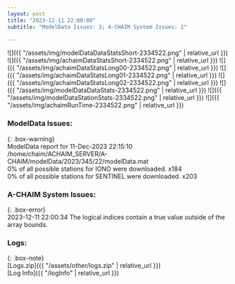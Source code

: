 ```yaml
---
layout: post
title: "2023-12-11 22:00:00"
subtitle: "ModelData Issues: 2; A-CHAIM System Issues: 1"

---
```


![]({{ "/assets/img/modelDataDataStatsShort-2334522.png" | relative_url }})
![]({{ "/assets/img/achaimDataStatsShort-2334522.png" | relative_url }})
![]({{ "/assets/img/achaimDataStatsLong00-2334522.png" | relative_url }})
![]({{ "/assets/img/achaimDataStatsLong01-2334522.png" | relative_url }})
![]({{ "/assets/img/achaimDataStatsLong02-2334522.png" | relative_url }})
![]({{ "/assets/img/modelDataDataStats-2334522.png" | relative_url }})
![]({{ "/assets/img/modelDataStationStats-2334522.png" | relative_url }})
![]({{ "/assets/img/achaimRunTime-2334522.png" | relative_url }})


### ModelData Issues:  
  
{: .box-warning}  
 ModelData report for 11-Dec-2023 22:15:10   
 /home/chaim/ACHAIM_SERVER/A-CHAIM/modelData/2023/345/22/modelData.mat   
 0% of all possible stations for IONO were downloaded. x184   
 0% of all possible stations for SENTINEL were downloaded. x203   
  
### A-CHAIM System Issues:  
  
{: .box-error}  
2023-12-11 22:00:34 The logical indices contain a true value outside of the array bounds.  

### Logs:  
  
{: .box-note}  
[Logs.zip]({{ "/assets/other/logs.zip" | relative_url }})  
[Log Info]({{ "/logInfo" | relative_url }})  
